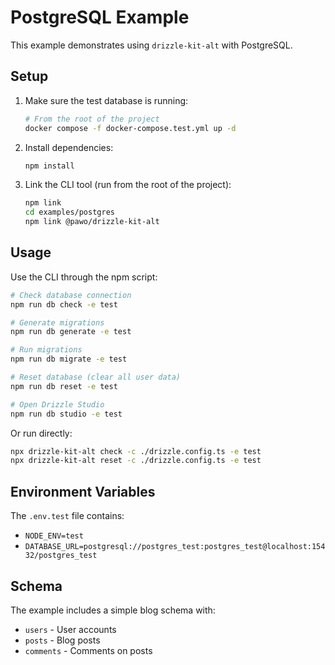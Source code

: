 # PostgreSQL Example

This example demonstrates using `drizzle-kit-alt` with PostgreSQL.

## Setup

1. Make sure the test database is running:
   ```bash
   # From the root of the project
   docker compose -f docker-compose.test.yml up -d
   ```

2. Install dependencies:
   ```bash
   npm install
   ```

3. Link the CLI tool (run from the root of the project):
   ```bash
   npm link
   cd examples/postgres
   npm link @pawo/drizzle-kit-alt
   ```

## Usage

Use the CLI through the npm script:

```bash
# Check database connection  
npm run db check -e test

# Generate migrations
npm run db generate -e test

# Run migrations
npm run db migrate -e test

# Reset database (clear all user data)
npm run db reset -e test

# Open Drizzle Studio
npm run db studio -e test
```

Or run directly:
```bash
npx drizzle-kit-alt check -c ./drizzle.config.ts -e test
npx drizzle-kit-alt reset -c ./drizzle.config.ts -e test
```

## Environment Variables

The `.env.test` file contains:
- `NODE_ENV=test`
- `DATABASE_URL=postgresql://postgres_test:postgres_test@localhost:15432/postgres_test`

## Schema

The example includes a simple blog schema with:
- `users` - User accounts
- `posts` - Blog posts 
- `comments` - Comments on posts
